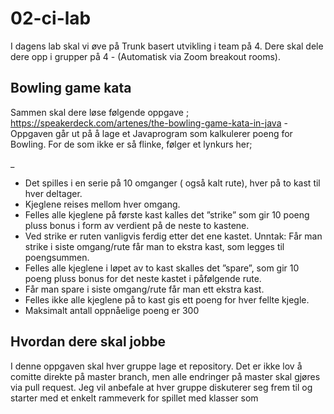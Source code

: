 # 02-ci-lab

I dagens lab skal vi øve på Trunk basert utvikling i team på 4. Dere skal dele dere opp i grupper på 4 - (Automatisk via Zoom breakout rooms). 

## Bowling game kata

Sammen skal dere løse følgende oppgave ; https://speakerdeck.com/artenes/the-bowling-game-kata-in-java - Oppgaven går ut på å lage et Javaprogram som kalkulerer poeng for Bowling. For de som ikke er så flinke, følger et lynkurs her; 

_
* Det spilles i en serie på 10 omganger ( også kalt rute), hver på to kast til hver deltager. 
* Kjeglene reises mellom hver omgang. 
* Felles alle kjeglene på første kast kalles det ”strike” som gir 10 poeng pluss bonus i form av verdient på de neste to kastene.
* Ved strike er ruten vanligvis ferdig etter det ene kastet. Unntak: Får man strike i siste omgang/rute får man to ekstra kast, som legges til poengsummen. 
* Felles alle kjeglene i løpet av to kast skalles det ”spare”, som gir 10 poeng pluss bonus for det neste kastet i påfølgende rute. 
* Får man spare i siste omgang/rute får man ett ekstra kast. 
* Felles ikke alle kjeglene på to kast gis ett poeng for hver fellte kjegle. 
* Maksimalt antall oppnåelige poeng er 300

## Hvordan dere skal jobbe 

I denne oppgaven skal hver gruppe lage et repository. Det er ikke lov å comitte direkte på master branch, men alle endringer på master skal gjøres via pull request.
Jeg vil anbefale at hver gruppe diskuterer seg frem til og starter med et enkelt rammeverk for spillet med klasser som   


